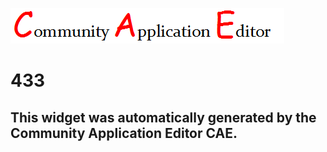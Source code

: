 ![CAE](https://github.com/PhilCAEOrg/frontendComponent-433/blob/gh-pages/img/logo.png)  

433
===================


This widget was automatically generated by the Community Application Editor CAE.  
---------------
